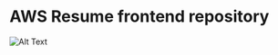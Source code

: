 # AWS Resume frontend repository
![Alt Text](https://media.giphy.com/media/vFKqnCdLPNOKc/giphy.gif)
